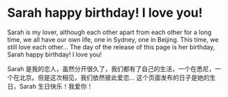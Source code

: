 # Sarah happy birthday! I love you!
Sarah is my lover, although each other apart from each other for a long time, we all have our own life, one in Sydney, one in Beijing. This time, we still love each other... The day of the release of this page is her birthday, Sarah happy birthday! I love you!

Sarah 是我的恋人，虽然分开很久了，我们都有了自己的生活，一个在悉尼，一个在北京。但是这次相见，我们依然彼此爱恋... 这个页面发布的日子是她的生日，Sarah 生日快乐！我爱你！